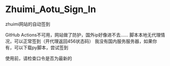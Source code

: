 # Zhuimi_Aotu_Sign_In
zhuimi网站的自动签到


GitHub Actions不可用，网站做了防护，国外ip好像进不去……
脚本本地无代理情况，可以正常签到（开代理返回456状态码）
我没有国内服务服务器，如果你有，可以下载py脚本，尝试签到

使用前，请检查口令是否为最新的
